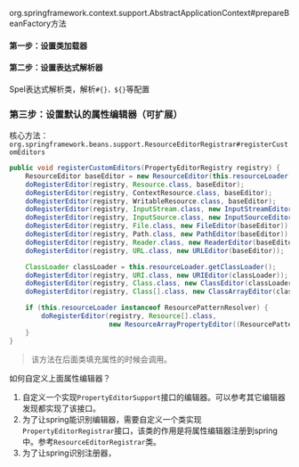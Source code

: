 org.springframework.context.support.AbstractApplicationContext#prepareBeanFactory方法



#### 第一步：设置类加载器

#### 第二步：设置表达式解析器

Spel表达式解析类，解析`#{}，${}`等配置

### 第三步：设置默认的属性编辑器（可扩展）

核心方法：`org.springframework.beans.support.ResourceEditorRegistrar#registerCustomEditors`

```java
public void registerCustomEditors(PropertyEditorRegistry registry) {
    ResourceEditor baseEditor = new ResourceEditor(this.resourceLoader, this.propertyResolver);
    doRegisterEditor(registry, Resource.class, baseEditor);
    doRegisterEditor(registry, ContextResource.class, baseEditor);
    doRegisterEditor(registry, WritableResource.class, baseEditor);
    doRegisterEditor(registry, InputStream.class, new InputStreamEditor(baseEditor));
    doRegisterEditor(registry, InputSource.class, new InputSourceEditor(baseEditor));
    doRegisterEditor(registry, File.class, new FileEditor(baseEditor));
    doRegisterEditor(registry, Path.class, new PathEditor(baseEditor));
    doRegisterEditor(registry, Reader.class, new ReaderEditor(baseEditor));
    doRegisterEditor(registry, URL.class, new URLEditor(baseEditor));

    ClassLoader classLoader = this.resourceLoader.getClassLoader();
    doRegisterEditor(registry, URI.class, new URIEditor(classLoader));
    doRegisterEditor(registry, Class.class, new ClassEditor(classLoader));
    doRegisterEditor(registry, Class[].class, new ClassArrayEditor(classLoader));

    if (this.resourceLoader instanceof ResourcePatternResolver) {
        doRegisterEditor(registry, Resource[].class,
                         new ResourceArrayPropertyEditor((ResourcePatternResolver) this.resourceLoader, this.propertyResolver));
    }
}
```

> 该方法在后面类填充属性的时候会调用。

如何自定义上面属性编辑器？

1. 自定义一个实现`PropertyEditorSupport`接口的编辑器。可以参考其它编辑器发现都实现了该接口。
2. 为了让spring能识别编辑器，需要自定义一个类实现`PropertyEditorRegistrar`接口，该类的作用是将属性编辑器注册到spring中。参考`ResourceEditorRegistrar`类。
3. 为了让spring识别注册器，

